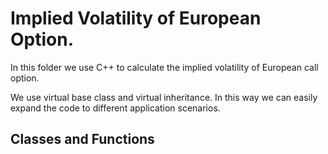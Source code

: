 # Implied Volatility of European Option.

In this folder we use C++ to calculate the implied volatility of European call option.

We use virtual base class and virtual inheritance. In this way we can easily expand the code to different application scenarios.

## Classes and Functions 
